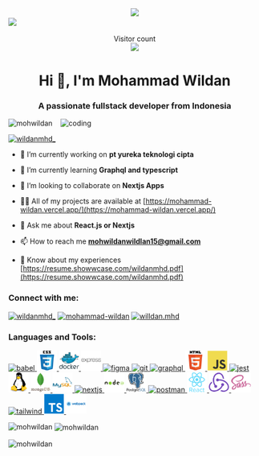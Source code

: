<div id="header" align="center">
  <img src="https://c.tenor.com/WHOwHxdVSQIAAAAM/capoo-capoo-type.gif" radius="100%" width="100"/>
</div>
<a href=#><img src="https://raw.githubusercontent.com/insolitum/insolitum/f85dab99d95e6765f1afd6f692f88bcafc7b5dd4/contributions.svg"></a>
<p align="center"> 
  Visitor count<br>
  <img src="https://profile-counter.glitch.me/insolitum/count.svg" />
</p>
<h1 align="center">Hi 👋, I'm Mohammad Wildan</h1>
<h3 align="center">A passionate fullstack developer from Indonesia</h3>
<img align="right" width="400" alt="coding" src="https://pactivate.com/wp-content/uploads/2020/11/Animation-by-DeeKay.gif" >

<p align="left"> <img src="https://komarev.com/ghpvc/?username=mohwildan&label=Profile%20views&color=0e75b6&style=flat" alt="mohwildan" /> </p>

<p align="left"> <a href="https://twitter.com/wildanmhd_" target="blank"><img src="https://img.shields.io/twitter/follow/wildanmhd_?logo=twitter&style=for-the-badge" alt="wildanmhd_" /></a> </p>

- 🔭 I’m currently working on **pt yureka teknologi cipta**

- 🌱 I’m currently learning **Graphql and typescript**

- 👯 I’m looking to collaborate on **Nextjs Apps**

- 👨‍💻 All of my projects are available at [https://mohammad-wildan.vercel.app/](https://mohammad-wildan.vercel.app/)

- 💬 Ask me about **React.js or Nextjs**

- 📫 How to reach me **mohwildanwildlan15@gmail.com**

- 📄 Know about my experiences [https://resume.showwcase.com/wildanmhd.pdf](https://resume.showwcase.com/wildanmhd.pdf)

<h3 align="left">Connect with me:</h3>
<p align="left">
<a href="https://twitter.com/wildanmhd_" target="blank"><img align="center" src="https://raw.githubusercontent.com/rahuldkjain/github-profile-readme-generator/master/src/images/icons/Social/twitter.svg" alt="wildanmhd_" height="30" width="40" /></a>
<a href="https://linkedin.com/in/mohammad-wildan" target="blank"><img align="center" src="https://raw.githubusercontent.com/rahuldkjain/github-profile-readme-generator/master/src/images/icons/Social/linked-in-alt.svg" alt="mohammad-wildan" height="30" width="40" /></a>
<a href="https://instagram.com/willdan.mhd" target="blank"><img align="center" src="https://raw.githubusercontent.com/rahuldkjain/github-profile-readme-generator/master/src/images/icons/Social/instagram.svg" alt="willdan.mhd" height="30" width="40" /></a>
</p>

<h3 align="left">Languages and Tools:</h3>
<p align="left"> <a href="https://babeljs.io/" target="_blank" rel="noreferrer"> <img src="https://www.vectorlogo.zone/logos/babeljs/babeljs-icon.svg" alt="babel" width="40" height="40"/> </a> <a href="https://www.w3schools.com/css/" target="_blank" rel="noreferrer"> <img src="https://raw.githubusercontent.com/devicons/devicon/master/icons/css3/css3-original-wordmark.svg" alt="css3" width="40" height="40"/> </a> <a href="https://www.docker.com/" target="_blank" rel="noreferrer"> <img src="https://raw.githubusercontent.com/devicons/devicon/master/icons/docker/docker-original-wordmark.svg" alt="docker" width="40" height="40"/> </a> <a href="https://expressjs.com" target="_blank" rel="noreferrer"> <img src="https://raw.githubusercontent.com/devicons/devicon/master/icons/express/express-original-wordmark.svg" alt="express" width="40" height="40"/> </a> <a href="https://www.figma.com/" target="_blank" rel="noreferrer"> <img src="https://www.vectorlogo.zone/logos/figma/figma-icon.svg" alt="figma" width="40" height="40"/> </a> <a href="https://git-scm.com/" target="_blank" rel="noreferrer"> <img src="https://www.vectorlogo.zone/logos/git-scm/git-scm-icon.svg" alt="git" width="40" height="40"/> </a> <a href="https://graphql.org" target="_blank" rel="noreferrer"> <img src="https://www.vectorlogo.zone/logos/graphql/graphql-icon.svg" alt="graphql" width="40" height="40"/> </a> <a href="https://www.w3.org/html/" target="_blank" rel="noreferrer"> <img src="https://raw.githubusercontent.com/devicons/devicon/master/icons/html5/html5-original-wordmark.svg" alt="html5" width="40" height="40"/> </a> <a href="https://developer.mozilla.org/en-US/docs/Web/JavaScript" target="_blank" rel="noreferrer"> <img src="https://raw.githubusercontent.com/devicons/devicon/master/icons/javascript/javascript-original.svg" alt="javascript" width="40" height="40"/> </a> <a href="https://jestjs.io" target="_blank" rel="noreferrer"> <img src="https://www.vectorlogo.zone/logos/jestjsio/jestjsio-icon.svg" alt="jest" width="40" height="40"/> </a> <a href="https://www.linux.org/" target="_blank" rel="noreferrer"> <img src="https://raw.githubusercontent.com/devicons/devicon/master/icons/linux/linux-original.svg" alt="linux" width="40" height="40"/> </a> <a href="https://www.mongodb.com/" target="_blank" rel="noreferrer"> <img src="https://raw.githubusercontent.com/devicons/devicon/master/icons/mongodb/mongodb-original-wordmark.svg" alt="mongodb" width="40" height="40"/> </a> <a href="https://www.mysql.com/" target="_blank" rel="noreferrer"> <img src="https://raw.githubusercontent.com/devicons/devicon/master/icons/mysql/mysql-original-wordmark.svg" alt="mysql" width="40" height="40"/> </a> <a href="https://nextjs.org/" target="_blank" rel="noreferrer"> <img src="https://cdn.worldvectorlogo.com/logos/nextjs-2.svg" alt="nextjs" width="40" height="40"/> </a> <a href="https://nodejs.org" target="_blank" rel="noreferrer"> <img src="https://raw.githubusercontent.com/devicons/devicon/master/icons/nodejs/nodejs-original-wordmark.svg" alt="nodejs" width="40" height="40"/> </a> <a href="https://www.postgresql.org" target="_blank" rel="noreferrer"> <img src="https://raw.githubusercontent.com/devicons/devicon/master/icons/postgresql/postgresql-original-wordmark.svg" alt="postgresql" width="40" height="40"/> </a> <a href="https://postman.com" target="_blank" rel="noreferrer"> <img src="https://www.vectorlogo.zone/logos/getpostman/getpostman-icon.svg" alt="postman" width="40" height="40"/> </a> <a href="https://reactjs.org/" target="_blank" rel="noreferrer"> <img src="https://raw.githubusercontent.com/devicons/devicon/master/icons/react/react-original-wordmark.svg" alt="react" width="40" height="40"/> </a> <a href="https://redux.js.org" target="_blank" rel="noreferrer"> <img src="https://raw.githubusercontent.com/devicons/devicon/master/icons/redux/redux-original.svg" alt="redux" width="40" height="40"/> </a> <a href="https://sass-lang.com" target="_blank" rel="noreferrer"> <img src="https://raw.githubusercontent.com/devicons/devicon/master/icons/sass/sass-original.svg" alt="sass" width="40" height="40"/> </a> <a href="https://tailwindcss.com/" target="_blank" rel="noreferrer"> <img src="https://www.vectorlogo.zone/logos/tailwindcss/tailwindcss-icon.svg" alt="tailwind" width="40" height="40"/> </a> <a href="https://www.typescriptlang.org/" target="_blank" rel="noreferrer"> <img src="https://raw.githubusercontent.com/devicons/devicon/master/icons/typescript/typescript-original.svg" alt="typescript" width="40" height="40"/> </a> <a href="https://webpack.js.org" target="_blank" rel="noreferrer"> <img src="https://raw.githubusercontent.com/devicons/devicon/d00d0969292a6569d45b06d3f350f463a0107b0d/icons/webpack/webpack-original-wordmark.svg" alt="webpack" width="40" height="40"/> </a> </p>

<p><img align="left" src="https://github-readme-stats.vercel.app/api/top-langs?username=mohwildan&show_icons=true&locale=en&layout=compact" alt="mohwildan" /></p>

<p>&nbsp;<img align="center" src="https://github-readme-stats.vercel.app/api?username=mohwildan&show_icons=true&locale=en" alt="mohwildan" /></p>

<p><img align="center" src="https://github-readme-streak-stats.herokuapp.com/?user=mohwildan&" alt="mohwildan" /></p>


